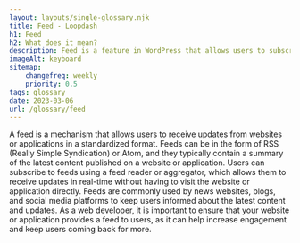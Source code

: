 ```yaml
--- 
layout: layouts/single-glossary.njk
title: Feed - Loopdash
h1: Feed
h2: What does it mean?
description: Feed is a feature in WordPress that allows users to subscribe to updates from a website and receive them in a standardized format, such as RSS or Atom.
imageAlt: keyboard
sitemap:
	changefreq: weekly
	priority: 0.5
tags: glossary
date: 2023-03-06
url: /glossary/feed
---
```


A feed is a mechanism that allows users to receive updates from websites or applications in a standardized format. Feeds can be in the form of RSS (Really Simple Syndication) or Atom, and they typically contain a summary of the latest content published on a website or application. Users can subscribe to feeds using a feed reader or aggregator, which allows them to receive updates in real-time without having to visit the website or application directly. Feeds are commonly used by news websites, blogs, and social media platforms to keep users informed about the latest content and updates. As a web developer, it is important to ensure that your website or application provides a feed to users, as it can help increase engagement and keep users coming back for more.
